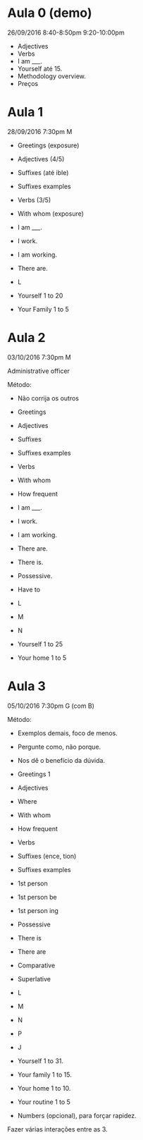 # Aula 0 (demo)

26/09/2016
8:40-8:50pm
9:20-10:00pm

* Adjectives
* Verbs
* I am ___.
* Yourself até 15.
* Methodology overview.
* Preços

# Aula 1

28/09/2016
7:30pm
M

- Greetings (exposure)
- Adjectives (4/5)
- Suffixes (até ible)
- Suffixes examples
- Verbs (3/5)
- With whom (exposure)

- I am ___.
- I work.
- I am working.
- There are.

- L

- Yourself 1 to 20
- Your Family 1 to 5

# Aula 2

03/10/2016
7:30pm
M

Administrative officer

Método: 
- Não corrija os outros

- Greetings 
- Adjectives
- Suffixes 
- Suffixes examples
- Verbs 
- With whom
- How frequent

- I am ___.
- I work.
- I am working.
- There are.
- There is.
- Possessive.
- Have to

- L
- M
- N

- Yourself 1 to 25
- Your home 1 to 5

# Aula 3

05/10/2016
7:30pm
G
(com B)

Método:
- Exemplos demais, foco de menos.
- Pergunte como, não porque.
- Nos dê o benefício da dúvida.	

- Greetings 1
- Adjectives
- Where
- With whom
- How frequent

- Verbs
- Suffixes (ence, tion)
- Suffixes examples

- 1st person
- 1st person be
- 1st person ing

- Possessive
- There is
- There are
- Comparative
- Superlative

- L
- M
- N
- P
- J

- Yourself 1 to 31.
- Your family 1 to 15.
- Your home 1 to 10.
- Your routine 1 to 5

- Numbers (opcional), para forçar rapidez.

Fazer várias interações entre as 3.